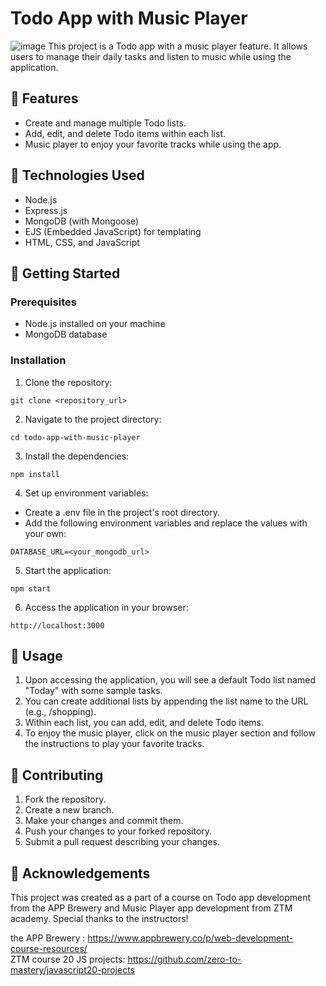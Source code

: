 # Todo App with Music Player


![image](https://user-images.githubusercontent.com/113175990/236661792-0fdba0b9-f0d3-4373-ad98-f8fc33c20ca4.png)
This project is a Todo app with a music player feature. It allows users to manage their daily tasks and listen to music while using the application.

## 🎵 Features
- Create and manage multiple Todo lists.
- Add, edit, and delete Todo items within each list.
- Music player to enjoy your favorite tracks while using the app.

## 🎵 Technologies Used
- Node.js
- Express.js
- MongoDB (with Mongoose)
- EJS (Embedded JavaScript) for templating
- HTML, CSS, and JavaScript

## 🎵 Getting Started

### Prerequisites
- Node.js installed on your machine
- MongoDB database

### Installation

1. Clone the repository:
```
git clone <repository_url>
```

2. Navigate to the project directory:
```
cd todo-app-with-music-player
```

3. Install the dependencies:
```
npm install
```
4. Set up environment variables:
 - Create a .env file in the project's root directory.
 - Add the following environment variables and replace the values with your own:
```
DATABASE_URL=<your_mongodb_url>
```
5. Start the application:
```
npm start
```
6. Access the application in your browser:
```
http://localhost:3000
```

## 🎵 Usage

1. Upon accessing the application, you will see a default Todo list named "Today" with some sample tasks.
2. You can create additional lists by appending the list name to the URL (e.g., /shopping).
3. Within each list, you can add, edit, and delete Todo items.
4. To enjoy the music player, click on the music player section and follow the instructions to play your favorite tracks.

## 🎵 Contributing

1. Fork the repository.
2. Create a new branch.
3. Make your changes and commit them.
4. Push your changes to your forked repository.
5. Submit a pull request describing your changes.

## 🎵 Acknowledgements

This project was created as a part of a course on Todo app development from  the APP Brewery and Music Player app development from ZTM academy. Special thanks to the instructors!

the APP Brewery : https://www.appbrewery.co/p/web-development-course-resources/
</br>
ZTM course 20 JS projects: https://github.com/zero-to-mastery/javascript20-projects
